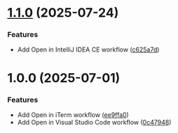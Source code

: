 # [1.1.0](https://github.com/evan-kinney/macos-extensions/compare/v1.0.0...v1.1.0) (2025-07-24)


### Features

* Add Open in IntelliJ IDEA CE workflow ([c625a7d](https://github.com/evan-kinney/macos-extensions/commit/c625a7d050d77847de4dbaf5875e2f83f079113b))

# 1.0.0 (2025-07-01)


### Features

* Add Open in iTerm workflow ([ee9ffa0](https://github.com/evan-kinney/macos-extensions/commit/ee9ffa0e67f1d8d43fe1c3c0dc38fc6b5e023b29))
* Add Open in Visual Studio Code workflow ([0c47948](https://github.com/evan-kinney/macos-extensions/commit/0c47948e1e459e54bb1e27535a1db2a5c09e2a00))
